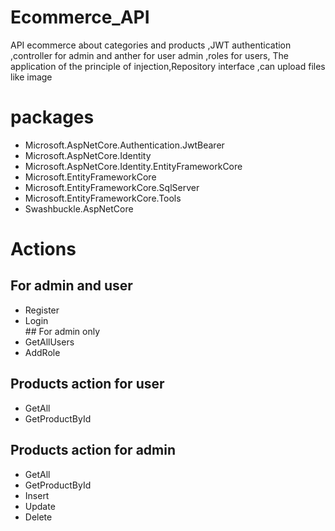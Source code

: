 # Ecommerce_API
API ecommerce about categories and products ,JWT authentication ,controller for admin and anther for user admin ,roles for users,
The application of the principle of injection,Repository interface ,can upload files like image

# packages
<ul>
  <li>Microsoft.AspNetCore.Authentication.JwtBearer</li>
  <li>Microsoft.AspNetCore.Identity</li>  
  <li>Microsoft.AspNetCore.Identity.EntityFrameworkCore</li>  
  <li>Microsoft.EntityFrameworkCore</li>  
  <li>Microsoft.EntityFrameworkCore.SqlServer</li>  
  <li>Microsoft.EntityFrameworkCore.Tools</li>
  <li>Swashbuckle.AspNetCore</li>
</ul>


# Actions

## For admin and user
<ul>
  <li>Register</li>
  <li>Login</li> 
  ## For admin only
  <li>GetAllUsers</li> 
  <li>AddRole</li>
</ul>

## Products action for user
<ul>
  <li>GetAll</li>
  <li>GetProductById</li> 
</ul>

## Products action for admin
<ul>
  <li>GetAll</li>
  <li>GetProductById</li> 
  <li>Insert</li> 
  <li>Update</li> 
  <li>Delete</li> 
</ul>


